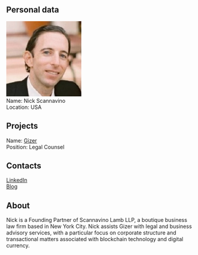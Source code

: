 ## Personal data
![nick scannavino photo](photo/nick_scannavino.jpg)  
Name:   Nick Scannavino  
Location: USA  
## Projects 
Name: [Gizer](../projects/gizer.md)  
Position: Legal Counsel   
## Contacts
[LinkedIn](https://www.linkedin.com/in/nick-scannavino-0a590b38/)  
[Blog](https://medium.com/@nick_scannavino)  
## About
Nick is a Founding Partner of Scannavino Lamb LLP, a boutique business law firm based in New York City. Nick assists Gizer with legal and business advisory services, with a particular focus on corporate structure and transactional matters associated with blockchain technology and digital currency.

